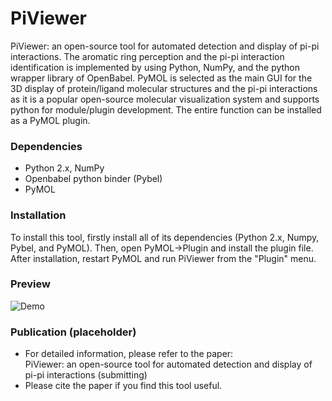# PiViewer
PiViewer: an open-source tool for automated detection and display of pi-pi interactions.
The aromatic ring perception and the pi-pi interaction identification is implemented by using Python, NumPy, and the python wrapper library of OpenBabel. PyMOL is selected as the main GUI for the 3D display of protein/ligand molecular structures and the pi-pi interactions as it is a popular open-source molecular visualization system and supports python for module/plugin development. The entire function can be installed as a PyMOL plugin.

### Dependencies
- Python 2.x, NumPy
- Openbabel python binder (Pybel)
- PyMOL

### Installation
To install this tool, firstly install all of its dependencies (Python 2.x, Numpy, Pybel, and PyMOL). Then, open PyMOL->Plugin and install the plugin file. After installation, restart PyMOL and run PiViewer from the "Plugin" menu.

### Preview
![Demo](https://github.com/klmh001/PiViewer/raw/master/Demo.png)

### Publication (placeholder)
- For detailed information, please refer to the paper:  
PiViewer: an open-source tool for automated detection and display of pi-pi interactions (submitting)
- Please cite the paper if you find this tool useful.
